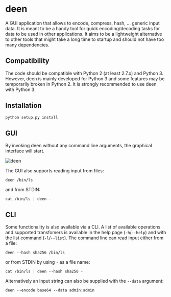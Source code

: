 # deen

A GUI application that allows to encode, compress, hash, ... generic input data. It is meant to be a handy tool for quick encoding/decoding tasks for data to be used in other applications. It aims to be a lightweight alternative to other tools that might take a long time to startup and should not have too many dependencies.

## Compatibility

The code should be compatible with Python 2 (at least 2.7.x) and Python 3. However, deen is mainly developed for Python 3 and some features may be temporarily broken in Python 2. It is strongly recommended to use deen with Python 3.

## Installation

```bash
python setup.py install
```

## GUI

By invoking deen without any command line arguments, the graphical interface will start.

![deen](https://kleber.io/NGp/)

The GUI also supports reading input from files:

```
deen /bin/ls
```

and from STDIN:

```
cat /bin/ls | deen -
```

## CLI

Some functionality is also available via a CLI. A list of available operations and supported transfomers is available in the help page (`-h`/`--help`) and with the list command (`-l`/`--list`). The command line can read input either from a file:

```
deen --hash sha256 /bin/ls
```

or from STDIN by using `-` as a file name:

```
cat /bin/ls | deen --hash sha256 -
```

Alternatively an input string can also be supplied with the `--data` argument:

```
deen --encode base64 --data admin:admin
```